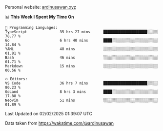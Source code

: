 Personal website: [ardinusawan.xyz](https://ardinusawan.xyz)

<!--START_SECTION:waka-->
📊 **This Week I Spent My Time On** 

```text
💬 Programming Languages: 
TypeScript               35 hrs 27 mins      ████████████████████░░░░░   78.77 % 
Go                       6 hrs 40 mins       ████░░░░░░░░░░░░░░░░░░░░░   14.84 % 
YAML                     48 mins             ░░░░░░░░░░░░░░░░░░░░░░░░░   01.81 % 
Bash                     46 mins             ░░░░░░░░░░░░░░░░░░░░░░░░░   01.71 % 
Markdown                 15 mins             ░░░░░░░░░░░░░░░░░░░░░░░░░   00.56 % 

🔥 Editors: 
VS Code                  36 hrs 7 mins       ████████████████████░░░░░   80.23 % 
GoLand                   8 hrs 3 mins        ████░░░░░░░░░░░░░░░░░░░░░   17.88 % 
Neovim                   51 mins             ░░░░░░░░░░░░░░░░░░░░░░░░░   01.89 % 
```


 Last Updated on 02/02/2025 01:39:07 UTC
<!--END_SECTION:waka-->
Data taken from https://wakatime.com/@ardinusawan
